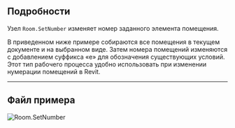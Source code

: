 ## Подробности
Узел `Room.SetNumber` изменяет номер заданного элемента помещения.

В приведенном ниже примере собираются все помещения в текущем документе и на выбранном виде. Затем номера помещений изменяются с добавлением суффикса «e» для обозначения существующих условий. Этот тип рабочего процесса удобно использовать при изменении нумерации помещений в Revit.
___
## Файл примера

![Room.SetNumber](./Revit.Elements.Room.SetNumber_img.jpg)
